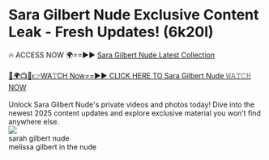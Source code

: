 # Sara Gilbert Nude Exclusive Content Leak - Fresh Updates! (6k20l)

🔥 ACCESS NOW 🌍==►► <a href="https://tinyurl.com/2mz8nhtm" rel="nofollow">Sara Gilbert Nude Latest Collection</a>
<br><br>
[🔴🌍📺📱👉WA𝚃CH Now==►► CLICK HERE TO Sara Gilbert Nude 𝚆𝙰𝚃𝙲𝙷 NOW](https://tinyurl.com/2mz8nhtm)
<br><br>
Unlock Sara Gilbert Nude's private videos and photos today! Dive into the newest 2025 content updates and explore exclusive material you won’t find anywhere else.
<br>
<a href="https://tinyurl.com/2mz8nhtm" rel="nofollow" data-target="animated-image.originalLink"><img src="https://camo.githubusercontent.com/8a4f000d20f83aca3bf7ec5f350d767afa0574a8a352519fd8cfa583a6f93a33/68747470733a2f2f692e696d6775722e636f6d2f644a486b345a712e676966" data-canonical-src="https://i.imgur.com/dJHk4Zq.gif" style="max-width: 100%; display: inline-block;" data-target="animated-image.originalImage"></a>
<br>
sarah gilbert nude<br>
melissa gilbert in the nude